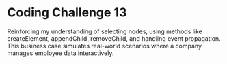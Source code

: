 # Coding Challenge 13
Reinforcing my understanding of selecting nodes, using methods like createElement, appendChild, removeChild, and handling event propagation. This business case simulates real-world scenarios where a company manages employee data interactively.